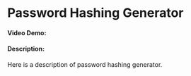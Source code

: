 # Password Hashing Generator
#### Video Demo:  <URL HERE>
#### Description:
Here is a description of password hashing generator.


